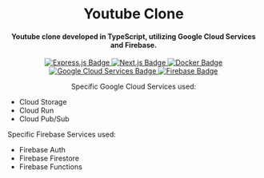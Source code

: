 <h1 align="center">
  Youtube Clone  
</h1>

<h4 align="center">
  Youtube clone developed in TypeScript, utilizing Google Cloud Services and Firebase.
</h4>

<p align="center">
  <a href="https://expressjs.com/">
    <img src="https://img.shields.io/badge/v4.21.2-_?logo=express&logoColor=%23000000&label=Express&color=%23000000"
         alt="Express.js Badge">
  </a>
  <a href="https://nextjs.org/">
    <img src="https://img.shields.io/badge/v15.0.4-_?logo=nextdotjs&logoColor=%23000000&label=Next.js&color=%23000000"
         alt="Next.js Badge">
  </a>
  <a href="https://www.docker.com/">
    <img src="https://img.shields.io/badge/v27.3-_?logo=docker&logoColor=%232496ED&label=Docker&color=%232496ED"
         alt="Docker Badge">
  </a>
  <a href="https://cloud.google.com/?hl=en">
    <img src="https://img.shields.io/badge/Latest-_?logo=googlecloud&logoColor=%234285F4&label=Google%20Cloud%20Services&color=%234285F4"
         alt="Google Cloud Services Badge">
  </a>
  <a href="https://firebase.google.com/">
    <img src="https://img.shields.io/badge/v13.28.0-_?logo=firebase&logoColor=%23DD2C00&label=Firebase&color=%23DD2C00"
         alt="Firebase Badge">
  </a>
</p>

<p align="center">
  Specific Google Cloud Services used:
  <ul>
    <li>Cloud Storage</li>
    <li>Cloud Run</li>
    <li>Cloud Pub/Sub</li>
  </ul>

  Specific Firebase Services used:
  <ul>
    <li>Firebase Auth</li>
    <li>Firebase Firestore</li>
    <li>Firebase Functions</li>
  </ul>
</p>
